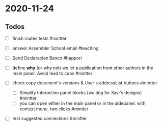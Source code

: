 # 2020-11-24

## Todos

- [ ] finish routes tests #mintter
- [ ] answer Assembler School email #teaching
- [ ] Send Declaracion Banco #happori
- [ ] define **why** (or why not) we let a publication from other authors in the main panel. Avoid lead to caos #mintter
- [ ] check copy document's versions & User's addressList buttons #mintter

  - [ ] Simplify Interaction panel blocks (waiting for Xavi's designs) #mintter
  - [ ] you can open either in the main panel or in the sidepanel. with context menu. two clicks #mintter

- [ ] test suggested connections #mintter
